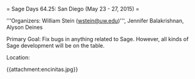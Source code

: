 = Sage Days 64.25: San Diego (May 23 - 27, 2015) =

'''Organizers: William Stein (wstein@uw.edu)''', Jennifer Balakrishnan, Alyson Deines

Primary Goal: Fix bugs in anything related to Sage.  However, all kinds of Sage development will be on the table. 

Location: 

{{attachment:encinitas.jpg}}
